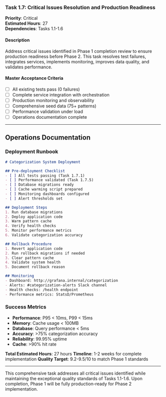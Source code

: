### Task 1.7: Critical Issues Resolution and Production Readiness
**Priority**: Critical  
**Estimated Hours**: 27  
**Dependencies**: Tasks 1.1-1.6  

#### Description
Address critical issues identified in Phase 1 completion review to ensure production readiness before Phase 2. This task resolves test failures, integrates services, implements monitoring, improves data quality, and validates performance.

#### Master Acceptance Criteria
- [ ] All existing tests pass (0 failures)
- [ ] Complete service integration with orchestration
- [ ] Production monitoring and observability
- [ ] Comprehensive seed data (75+ patterns)
- [ ] Performance validation under load
- [ ] Operations documentation complete

---

## Operations Documentation

### Deployment Runbook
```markdown
# Categorization System Deployment

## Pre-deployment Checklist
- [ ] All tests passing (Task 1.7.1)
- [ ] Performance validated (Task 1.7.5)  
- [ ] Database migrations ready
- [ ] Cache warming script prepared
- [ ] Monitoring dashboards configured
- [ ] Alert thresholds set

## Deployment Steps
1. Run database migrations
2. Deploy application code
3. Warm pattern cache
4. Verify health checks
5. Monitor performance metrics
6. Validate categorization accuracy

## Rollback Procedure
1. Revert application code
2. Run rollback migrations if needed
3. Clear pattern cache
4. Validate system health
5. Document rollback reason

## Monitoring
- Dashboard: http://grafana.internal/categorization
- Alerts: #categorization-alerts Slack channel
- Health checks: /health endpoint
- Performance metrics: StatsD/Prometheus
```

### Success Metrics
- **Performance**: P95 < 10ms, P99 < 15ms
- **Memory**: Cache usage < 100MB
- **Database**: Query performance < 5ms
- **Accuracy**: >75% categorization accuracy
- **Reliability**: 99.95% uptime
- **Cache**: >90% hit rate

**Total Estimated Hours**: 27 hours
**Timeline**: 1-2 weeks for complete implementation
**Quality Target**: 9.2-9.5/10 to match Phase 1 standards

---

This comprehensive task addresses all critical issues identified while maintaining the exceptional quality standards of Tasks 1.1-1.6. Upon completion, Phase 1 will be fully production-ready for Phase 2 implementation.